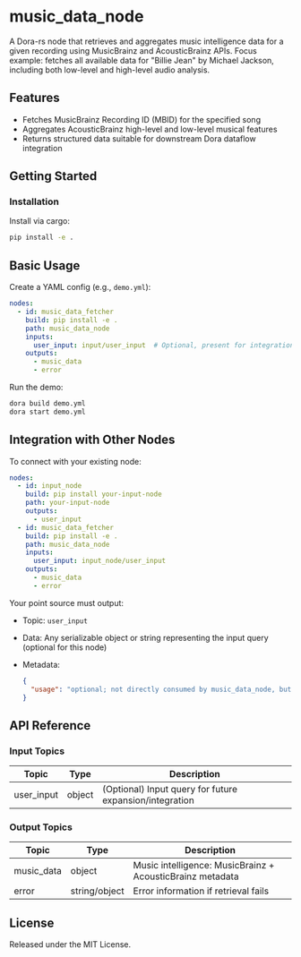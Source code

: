 # music_data_node

A Dora-rs node that retrieves and aggregates music intelligence data for a given recording using MusicBrainz and AcousticBrainz APIs. Focus example: fetches all available data for "Billie Jean" by Michael Jackson, including both low-level and high-level audio analysis.

## Features
- Fetches MusicBrainz Recording ID (MBID) for the specified song
- Aggregates AcousticBrainz high-level and low-level musical features
- Returns structured data suitable for downstream Dora dataflow integration

## Getting Started

### Installation
Install via cargo:
```bash
pip install -e .
```

## Basic Usage

Create a YAML config (e.g., `demo.yml`):

```yaml
nodes:
  - id: music_data_fetcher
    build: pip install -e .
    path: music_data_node
    inputs:
      user_input: input/user_input  # Optional, present for integration
    outputs:
      - music_data
      - error
```

Run the demo:

```bash
dora build demo.yml
dora start demo.yml
```


## Integration with Other Nodes

To connect with your existing node:

```yaml
nodes:
  - id: input_node
    build: pip install your-input-node
    path: your-input-node
    outputs:
      - user_input
  - id: music_data_fetcher
    build: pip install -e .
    path: music_data_node
    inputs:
      user_input: input_node/user_input
    outputs:
      - music_data
      - error
```

Your point source must output:

* Topic: `user_input`
* Data: Any serializable object or string representing the input query (optional for this node)
* Metadata:

  ```json
  {
    "usage": "optional; not directly consumed by music_data_node, but available for integration compatibility"
  }
  ```

## API Reference

### Input Topics

| Topic      | Type    | Description                                           |
| ---------- | ------- | ----------------------------------------------------- |
| user_input | object  | (Optional) Input query for future expansion/integration |

### Output Topics

| Topic      | Type    | Description                                                  |
| ---------- | ------- | ------------------------------------------------------------ |
| music_data | object  | Music intelligence: MusicBrainz + AcousticBrainz metadata    |
| error      | string/object | Error information if retrieval fails                      |


## License

Released under the MIT License.
